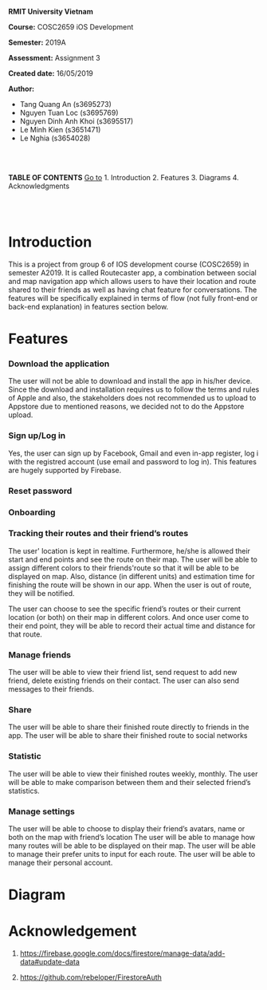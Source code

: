  **RMIT University Vietnam**
 
 **Course:** COSC2659 iOS Development
 
 **Semester:** 2019A
 
 **Assessment:** Assignment 3
 
 **Created date:** 16/05/2019
 
 **Author:** 
   -  Tang Quang An (s3695273)
   -  Nguyen Tuan Loc (s3695769)
   -  Nguyen Dinh Anh Khoi (s3695517)
   -  Le Minh Kien (s3651471)
   -  Le Nghia (s3654028)
   
<br/>
<br/>

 **TABLE OF CONTENTS**
 [Go to](#introduction) 1. Introduction
 2. Features
 3. Diagrams
 4. Acknowledgments
 
<br/>
<br/>

# Introduction
  This is a project from group 6 of IOS development course (COSC2659) in semester A2019. It is called Routecaster app, a combination 
  between social and map navigation app which allows users to have their location and route shared to their friends as well as having chat
  feature for conversations. The features will be specifically explained in terms of flow (not fully front-end or back-end explanation) in
  features section below.

# Features
 ###  Download the application
 
   The user will not be able to download and install the app in his/her device. Since the download and installation requires us to 
   follow the terms and rules of Apple and also, the stakeholders does not recommended us to upload to Appstore due to mentioned 
   reasons, we decided not to do the Appstore upload.

 ###  Sign up/Log in
 
   Yes, the user can sign up by Facebook, Gmail and even in-app register, log i with the registred account (use email and password 
   to log in). This features are hugely supported by Firebase.

 ###  Reset password 

 ###  Onboarding

 ###  Tracking their routes and their friend’s routes
The user' location is kept in realtime. Furthermore, he/she is allowed their start and end points and see the route on their map. The user will be able to assign different colors to their friends'route so that it will be able to be displayed on map. Also, distance (in different units) and estimation time for finishing the route will be shown in our app. When the user is out of route, they will be notified.

The user can choose to see the specific friend’s routes or their current location (or both) on their map in different colors. And once user come to their end point, they will be able to record their actual time and distance for that route.

  ###  Manage friends
The user will be able to view their friend list, send request to add new friend, delete existing friends on their contact.
The user can also send messages to their friends.

  ###  Share
The user will be able to share their finished route directly to friends in the app.
The user will be able to share their finished route to social networks

 ###  Statistic
The user will be able to view their finished routes weekly, monthly.
The user will be able to make comparison between them and their selected friend’s statistics.

 ###  Manage settings
The user will be able to choose to display their friend’s avatars, name or both on the map with friend’s location
The user will be able to manage how many routes will be able to be displayed on their map.
The user will be able to manage their prefer units to input for each route.
The user will be able to manage their personal account.

# Diagram

# Acknowledgement
   1. https://firebase.google.com/docs/firestore/manage-data/add-data#update-data
   
   2. https://github.com/rebeloper/FirestoreAuth
